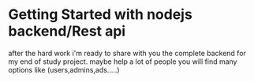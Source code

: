 # Getting Started with nodejs backend/Rest api 

after the hard work i'm ready to share with you the complete backend for my end of study project. maybe help a lot of people you will find many options like (users,admins,ads.....)
